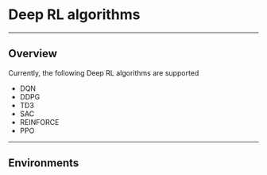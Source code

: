 # Deep RL algorithms

---
## Overview
Currently, the following Deep RL algorithms are supported

* DQN
* DDPG
* TD3
* SAC
* REINFORCE
* PPO


---
## Environments
